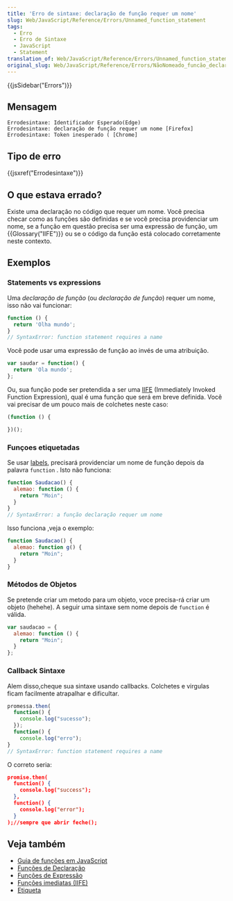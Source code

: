 ```yaml
---
title: 'Erro de sintaxe: declaração de função requer um nome'
slug: Web/JavaScript/Reference/Errors/Unnamed_function_statement
tags:
  - Erro
  - Erro de Sintaxe
  - JavaScript
  - Statement
translation_of: Web/JavaScript/Reference/Errors/Unnamed_function_statement
original_slug: Web/JavaScript/Reference/Errors/NãoNomeado_funcão_declaração
---
```

{{jsSidebar("Errors")}}

## Mensagem

```
Errodesintaxe: Identificador Esperado(Edge)
Errodesintaxe: declaração de função requer um nome [Firefox]
Errodesintaxe: Token inesperado ( [Chrome]
```

## Tipo de erro

{{jsxref("Errodesintaxe")}}

## O que estava errado?

Existe uma declaração no código que requer um nome. Você precisa checar como as funções são definidas e se você precisa providenciar um nome, se a função em questão precisa ser uma expressão de função, um {{Glossary("IIFE")}} ou se o código da função está colocado corretamente neste contexto.

## Exemplos

### Statements vs expressions

Uma _declaração de função_ (ou _declaração de função_) requer um nome, isso não vai funcionar:

```js example-bad
function () {
  return 'Olha mundo';
}
// SyntaxError: function statement requires a name
```

Você pode usar uma expressão de função ao invés de uma atribuição.

```js example-good
var saudar = function() {
  return 'Ola mundo';
};
```

Ou, sua função pode ser pretendida a ser uma [IIFE](https://en.wikipedia.org/wiki/Immediately-invoked_function_expression) (Immediately Invoked Function Expression), qual é uma função que será em breve definida. Você vai precisar de um pouco mais de colchetes neste caso:

```js example-good
(function () {

})();
```

### Funçoes etiquetadas

Se usar [labels](/pt-BR/docs/Web/JavaScript/Reference/Statements/label), precisará providenciar um nome de função depois da palavra `function` . Isto não funciona:

```js example-bad
function Saudacao() {
  alemao: function () {
    return "Moin";
  }
}
// SyntaxError: a função declaração requer um nome
```

Isso funciona ,veja o exemplo:

```js example-good
function Saudacao() {
  alemao: function g() {
    return "Moin";
  }
}
```

### Métodos de Objetos

Se pretende criar um metodo para um objeto, voce precisa-rá criar um objeto (hehehe). A seguir uma sintaxe sem nome depois de `function` é válida.

```js example-good
var saudacao = {
  alemao: function () {
    return "Moin";
  }
};
```

### Callback Sintaxe

Alem disso,cheque sua sintaxe usando callbacks. Colchetes e virgulas ficam facilmente atrapalhar e dificultar.

```js example-bad
promessa.then(
  function() {
    console.log("sucesso");
  });
  function() {
    console.log("erro");
}
// SyntaxError: function statement requires a name
```

O correto seria:

```json example-good
promise.then(
  function() {
    console.log("success");
  },
  function() {
    console.log("error");
  }
);//sempre que abrir feche();
```

## Veja também

- [Guia de funções em JavaScript](/pt-BR/docs/Web/JavaScript/Guide/Functions)
- [Funções de Declaração](/pt-BR/docs/Web/JavaScript/Reference/Statements/function)
- [Funções de Expressão](/pt-BR/docs/Web/JavaScript/Reference/Operators/function)
- [Funções imediatas (IIFE)](https://en.wikipedia.org/wiki/Immediately-invoked_function_expression)
- [Etiqueta](/pt-BR/docs/Web/JavaScript/Reference/Statements/label)
